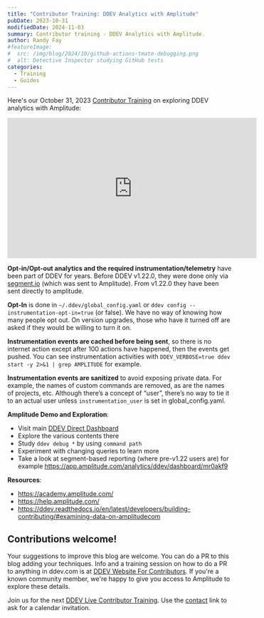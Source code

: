 ```yaml
---
title: "Contributor Training: DDEV Analytics with Amplitude"
pubDate: 2023-10-31
modifiedDate: 2024-11-03
summary: Contributor training - DDEV Analytics with Amplitude.
author: Randy Fay
#featureImage:
#  src: /img/blog/2024/10/github-actions-tmate-debugging.png
#  alt: Detective Inspector studying GitHub tests
categories:
  - Training
  - Guides
---
```


Here's our October 31, 2023 [Contributor Training](/blog/category/training) on exploring DDEV analytics with Amplitude:

<div class="video-container">
<iframe width="560" height="315" src="https://www.youtube.com/embed/vvZmHyAdcR8?si=lasOa1R9WdL1NtGG" title="YouTube video player" frameborder="0" allow="accelerometer; autoplay; clipboard-write; encrypted-media; gyroscope; picture-in-picture; web-share" referrerpolicy="strict-origin-when-cross-origin" allowfullscreen></iframe>
</div>

**Opt-in/Opt-out analytics and the required instrumentation/telemetry** have been part of DDEV for years. Before DDEV v1.22.0, they were done only via [segment.io](http://segment.io) (which was sent to Amplitude). From v1.22.0 they have been sent directly to amplitude.

**Opt-In** is done in `~/.ddev/global_config.yaml` or `ddev config --instrumentation-opt-in=true` (or false). We have no way of knowing how many people opt out. On version upgrades, those who have it turned off are asked if they would be willing to turn it on.

**Instrumentation events are cached before being sent**, so there is no internet action except after 100 actions have happened, then the events get pushed. You can see instrumentation activities with `DDEV_VERBOSE=true ddev start -y 2>&1 | grep AMPLITUDE` for example.

**Instrumentation events are sanitized** to avoid exposing private data. For example, the names of custom commands are removed, as are the names of projects, etc. Although there’s a concept of “user”, there’s no way to tie it to an actual user unless `instrumentation_user` is set in global_config.yaml.

**Amplitude Demo and Exploration**:

- Visit main [DDEV Direct Dashboard](https://app.amplitude.com/analytics/ddev/dashboard/kd4mm9ft)
- Explore the various contents there
- Study `ddev debug *` by using `command path`
- Experiment with changing queries to learn more
- Take a look at segment-based reporting (where pre-v1.22 users are) for example https://app.amplitude.com/analytics/ddev/dashboard/mr0akf9

**Resources**:

- https://academy.amplitude.com/
- https://help.amplitude.com/
- https://ddev.readthedocs.io/en/latest/developers/building-contributing/#examining-data-on-amplitudecom

## Contributions welcome!

Your suggestions to improve this blog are welcome. You can do a PR to this blog adding your techniques. Info and a training session on how to do a PR to anything in ddev.com is at [DDEV Website For Contributors](ddev-website-for-contributors.md). If you're a known community member, we're happy to give you access to Amplitude to explore these details.

Join us for the next [DDEV Live Contributor Training](/blog/contributor-training/). Use the [contact](/contact) link to ask for a calendar invitation.
